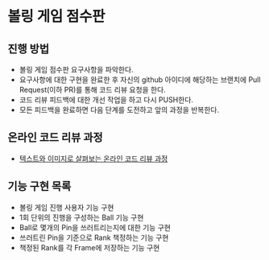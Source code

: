 # 볼링 게임 점수판
## 진행 방법
* 볼링 게임 점수판 요구사항을 파악한다.
* 요구사항에 대한 구현을 완료한 후 자신의 github 아이디에 해당하는 브랜치에 Pull Request(이하 PR)를 통해 코드 리뷰 요청을 한다.
* 코드 리뷰 피드백에 대한 개선 작업을 하고 다시 PUSH한다.
* 모든 피드백을 완료하면 다음 단계를 도전하고 앞의 과정을 반복한다.

## 온라인 코드 리뷰 과정
* [텍스트와 이미지로 살펴보는 온라인 코드 리뷰 과정](https://github.com/next-step/nextstep-docs/tree/master/codereview)

## 기능 구현 목록
* 볼링 게임 진행 사용자 기능 구현
* 1회 단위의 진행을 구성하는 Ball 기능 구현
* Ball로 몇개의 Pin을 쓰러트리는지에 대한 기능 구현
* 쓰러트린 Pin을 기준으로 Rank 책정하는 기능 구현
* 책정된 Rank를 각 Frame에 저장하는 기능 구현
